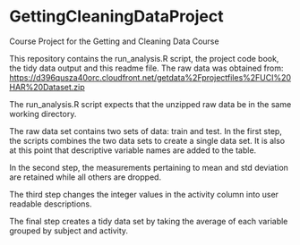 # GettingCleaningDataProject
Course Project for the Getting and Cleaning Data Course

This repository contains the run_analysis.R script, the project code book, the tidy data output and this readme file.
The raw data was obtained from:
https://d396qusza40orc.cloudfront.net/getdata%2Fprojectfiles%2FUCI%20HAR%20Dataset.zip 

The run_analysis.R script expects that the unzipped raw data be in the same working directory.

The raw data set contains two sets of data: train and test.
In the first step, the scripts combines the two data sets to create a single data set. 
It is also at this point that descriptive variable names are added to the table.

In the second step, the measurements pertaining to mean and std deviation are retained while all others are dropped.

The third step changes the integer values in the activity column into user readable descriptions.

The final step creates a tidy data set by taking the average of each variable grouped by subject and activity.